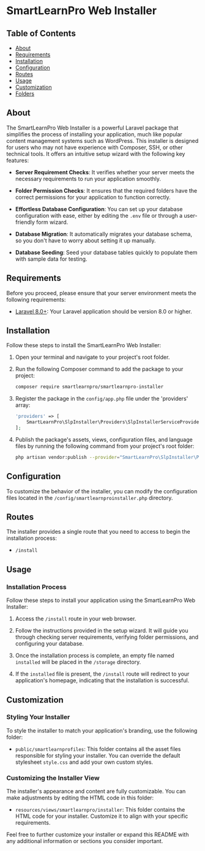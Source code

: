# SmartLearnPro Web Installer

## Table of Contents
- [About](#about)
- [Requirements](#requirements)
- [Installation](#installation)
- [Configuration](#configuration)
- [Routes](#routes)
- [Usage](#usage)
- [Customization](#customization)
- [Folders](#folders)

## About

The SmartLearnPro Web Installer is a powerful Laravel package that simplifies the process of installing your application, much like popular content management systems such as WordPress. This installer is designed for users who may not have experience with Composer, SSH, or other technical tools. It offers an intuitive setup wizard with the following key features:

- **Server Requirement Checks**: It verifies whether your server meets the necessary requirements to run your application smoothly.

- **Folder Permission Checks**: It ensures that the required folders have the correct permissions for your application to function correctly.

- **Effortless Database Configuration**: You can set up your database configuration with ease, either by editing the `.env` file or through a user-friendly form wizard.

- **Database Migration**: It automatically migrates your database schema, so you don't have to worry about setting it up manually.

- **Database Seeding**: Seed your database tables quickly to populate them with sample data for testing.

## Requirements

Before you proceed, please ensure that your server environment meets the following requirements:

- [Laravel 8.0+](https://laravel.com/docs/installation): Your Laravel application should be version 8.0 or higher.

## Installation

Follow these steps to install the SmartLearnPro Web Installer:

1. Open your terminal and navigate to your project's root folder.

2. Run the following Composer command to add the package to your project:

    ```bash
    composer require smartlearnpro/smartlearnpro-installer
    ```

3. Register the package in the `config/app.php` file under the 'providers' array:

    ```php
    'providers' => [
        SmartLearnPro\SlpInstaller\Providers\SlpInstallerServiceProvider::class,
    ];
    ```

4. Publish the package's assets, views, configuration files, and language files by running the following command from your project's root folder:

    ```bash
    php artisan vendor:publish --provider="SmartLearnPro\SlpInstaller\Providers\SlpInstallerServiceProvider"
    ```

## Configuration

To customize the behavior of the installer, you can modify the configuration files located in the `/config/smartlearnproinstaller.php` directory.

## Routes

The installer provides a single route that you need to access to begin the installation process:

- `/install`

## Usage

### Installation Process

Follow these steps to install your application using the SmartLearnPro Web Installer:

1. Access the `/install` route in your web browser.

2. Follow the instructions provided in the setup wizard. It will guide you through checking server requirements, verifying folder permissions, and configuring your database.

3. Once the installation process is complete, an empty file named `installed` will be placed in the `/storage` directory.

4. If the `installed` file is present, the `/install` route will redirect to your application's homepage, indicating that the installation is successful.

## Customization

### Styling Your Installer

To style the installer to match your application's branding, use the following folder:

- `public/smartlearnprofiles`: This folder contains all the asset files responsible for styling your installer. You can override the default stylesheet `style.css` and add your own custom styles.

### Customizing the Installer View

The installer's appearance and content are fully customizable. You can make adjustments by editing the HTML code in this folder:

- `resources/views/smartlearnpro/installer`: This folder contains the HTML code for your installer. Customize it to align with your specific requirements.

Feel free to further customize your installer or expand this README with any additional information or sections you consider important.
